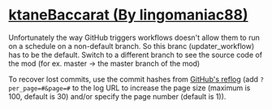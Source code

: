 # [ktaneBaccarat (By lingomaniac88)](https://github.com/lingomaniac88/ktaneBaccarat)

Unfortunately the way GitHub triggers workflows doesn't allow them to run on a schedule on a non-default branch. So this branc (updater_workflow) has to be the default. Switch to a different branch to see the source code of the mod (for ex. master -> the master branch of the mod)

To recover lost commits, use the commit hashes from [GitHub's reflog](https://api.github.com/repos/KtaneModules/ktaneBaccarat-lingomaniac88/events) (add `?per_page=#&page=#` to the log URL to increase the page size (maximum is 100, default is 30) and/or specify the page number (default is 1)).
